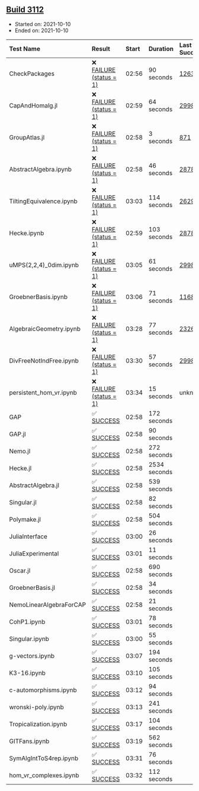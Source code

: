 ## [Build 3112](https://oscarci.mathematik.uni-kl.de/job/oscar-stable/3112/)

* Started on: 2021-10-10
* Ended on: 2021-10-10

| Test Name    | Result | Start | Duration | Last Success | First Failure |
|:-------------|:-------|:------|:---------|:-------------|:--------------|
| CheckPackages | ❌ [FAILURE (status = 1)](https://oscarci.mathematik.uni-kl.de/job/oscar-stable/3112/artifact/logs/build-3112/CheckPackages.log) | 02:56 | 90 seconds | [1263](https://oscarci.mathematik.uni-kl.de/job/oscar-stable/1263/) | [1264](https://oscarci.mathematik.uni-kl.de/job/oscar-stable/1264/) |
| CapAndHomalg.jl | ❌ [FAILURE (status = 1)](https://oscarci.mathematik.uni-kl.de/job/oscar-stable/3112/artifact/logs/build-3112/CapAndHomalg.jl.log) | 02:59 | 64 seconds | [2998](https://oscarci.mathematik.uni-kl.de/job/oscar-stable/2998/) | [2999](https://oscarci.mathematik.uni-kl.de/job/oscar-stable/2999/) |
| GroupAtlas.jl | ❌ [FAILURE (status = 1)](https://oscarci.mathematik.uni-kl.de/job/oscar-stable/3112/artifact/logs/build-3112/GroupAtlas.jl.log) | 02:58 | 3 seconds | [871](https://oscarci.mathematik.uni-kl.de/job/oscar-stable/871/) | [872](https://oscarci.mathematik.uni-kl.de/job/oscar-stable/872/) |
| AbstractAlgebra.ipynb | ❌ [FAILURE (status = 1)](https://oscarci.mathematik.uni-kl.de/job/oscar-stable/3112/artifact/logs/build-3112/AbstractAlgebra.ipynb.log) | 02:58 | 46 seconds | [2878](https://oscarci.mathematik.uni-kl.de/job/oscar-stable/2878/) | [2879](https://oscarci.mathematik.uni-kl.de/job/oscar-stable/2879/) |
| TiltingEquivalence.ipynb | ❌ [FAILURE (status = 1)](https://oscarci.mathematik.uni-kl.de/job/oscar-stable/3112/artifact/logs/build-3112/TiltingEquivalence.ipynb.log) | 03:03 | 114 seconds | [2629](https://oscarci.mathematik.uni-kl.de/job/oscar-stable/2629/) | [2630](https://oscarci.mathematik.uni-kl.de/job/oscar-stable/2630/) |
| Hecke.ipynb | ❌ [FAILURE (status = 1)](https://oscarci.mathematik.uni-kl.de/job/oscar-stable/3112/artifact/logs/build-3112/Hecke.ipynb.log) | 02:59 | 103 seconds | [2878](https://oscarci.mathematik.uni-kl.de/job/oscar-stable/2878/) | [2879](https://oscarci.mathematik.uni-kl.de/job/oscar-stable/2879/) |
| uMPS(2,2,4)_0dim.ipynb | ❌ [FAILURE (status = 1)](https://oscarci.mathematik.uni-kl.de/job/oscar-stable/3112/artifact/logs/build-3112/uMPS-2-2-4-_0dim.ipynb.log) | 03:05 | 61 seconds | [2998](https://oscarci.mathematik.uni-kl.de/job/oscar-stable/2998/) | [2999](https://oscarci.mathematik.uni-kl.de/job/oscar-stable/2999/) |
| GroebnerBasis.ipynb | ❌ [FAILURE (status = 1)](https://oscarci.mathematik.uni-kl.de/job/oscar-stable/3112/artifact/logs/build-3112/GroebnerBasis.ipynb.log) | 03:06 | 71 seconds | [1168](https://oscarci.mathematik.uni-kl.de/job/oscar-stable/1168/) | [1169](https://oscarci.mathematik.uni-kl.de/job/oscar-stable/1169/) |
| AlgebraicGeometry.ipynb | ❌ [FAILURE (status = 1)](https://oscarci.mathematik.uni-kl.de/job/oscar-stable/3112/artifact/logs/build-3112/AlgebraicGeometry.ipynb.log) | 03:28 | 77 seconds | [2326](https://oscarci.mathematik.uni-kl.de/job/oscar-stable/2326/) | [2327](https://oscarci.mathematik.uni-kl.de/job/oscar-stable/2327/) |
| DivFreeNotIndFree.ipynb | ❌ [FAILURE (status = 1)](https://oscarci.mathematik.uni-kl.de/job/oscar-stable/3112/artifact/logs/build-3112/DivFreeNotIndFree.ipynb.log) | 03:30 | 57 seconds | [2998](https://oscarci.mathematik.uni-kl.de/job/oscar-stable/2998/) | [2999](https://oscarci.mathematik.uni-kl.de/job/oscar-stable/2999/) |
| persistent_hom_vr.ipynb | ❌ [FAILURE (status = 1)](https://oscarci.mathematik.uni-kl.de/job/oscar-stable/3112/artifact/logs/build-3112/persistent_hom_vr.ipynb.log) | 03:34 | 15 seconds | unknown | unknown |
| GAP | ✅ [SUCCESS](https://oscarci.mathematik.uni-kl.de/job/oscar-stable/3112/artifact/logs/build-3112/GAP.log) | 02:58 | 172 seconds |  |  |
| GAP.jl | ✅ [SUCCESS](https://oscarci.mathematik.uni-kl.de/job/oscar-stable/3112/artifact/logs/build-3112/GAP.jl.log) | 02:58 | 90 seconds |  |  |
| Nemo.jl | ✅ [SUCCESS](https://oscarci.mathematik.uni-kl.de/job/oscar-stable/3112/artifact/logs/build-3112/Nemo.jl.log) | 02:58 | 272 seconds |  |  |
| Hecke.jl | ✅ [SUCCESS](https://oscarci.mathematik.uni-kl.de/job/oscar-stable/3112/artifact/logs/build-3112/Hecke.jl.log) | 02:58 | 2534 seconds |  |  |
| AbstractAlgebra.jl | ✅ [SUCCESS](https://oscarci.mathematik.uni-kl.de/job/oscar-stable/3112/artifact/logs/build-3112/AbstractAlgebra.jl.log) | 02:58 | 539 seconds |  |  |
| Singular.jl | ✅ [SUCCESS](https://oscarci.mathematik.uni-kl.de/job/oscar-stable/3112/artifact/logs/build-3112/Singular.jl.log) | 02:58 | 82 seconds |  |  |
| Polymake.jl | ✅ [SUCCESS](https://oscarci.mathematik.uni-kl.de/job/oscar-stable/3112/artifact/logs/build-3112/Polymake.jl.log) | 02:58 | 504 seconds |  |  |
| JuliaInterface | ✅ [SUCCESS](https://oscarci.mathematik.uni-kl.de/job/oscar-stable/3112/artifact/logs/build-3112/JuliaInterface.log) | 03:00 | 26 seconds |  |  |
| JuliaExperimental | ✅ [SUCCESS](https://oscarci.mathematik.uni-kl.de/job/oscar-stable/3112/artifact/logs/build-3112/JuliaExperimental.log) | 03:01 | 11 seconds |  |  |
| Oscar.jl | ✅ [SUCCESS](https://oscarci.mathematik.uni-kl.de/job/oscar-stable/3112/artifact/logs/build-3112/Oscar.jl.log) | 02:58 | 690 seconds |  |  |
| GroebnerBasis.jl | ✅ [SUCCESS](https://oscarci.mathematik.uni-kl.de/job/oscar-stable/3112/artifact/logs/build-3112/GroebnerBasis.jl.log) | 02:58 | 34 seconds |  |  |
| NemoLinearAlgebraForCAP | ✅ [SUCCESS](https://oscarci.mathematik.uni-kl.de/job/oscar-stable/3112/artifact/logs/build-3112/NemoLinearAlgebraForCAP.log) | 02:58 | 21 seconds |  |  |
| CohP1.ipynb | ✅ [SUCCESS](https://oscarci.mathematik.uni-kl.de/job/oscar-stable/3112/artifact/logs/build-3112/CohP1.ipynb.log) | 03:01 | 78 seconds |  |  |
| Singular.ipynb | ✅ [SUCCESS](https://oscarci.mathematik.uni-kl.de/job/oscar-stable/3112/artifact/logs/build-3112/Singular.ipynb.log) | 03:00 | 55 seconds |  |  |
| g-vectors.ipynb | ✅ [SUCCESS](https://oscarci.mathematik.uni-kl.de/job/oscar-stable/3112/artifact/logs/build-3112/g-vectors.ipynb.log) | 03:07 | 194 seconds |  |  |
| K3-16.ipynb | ✅ [SUCCESS](https://oscarci.mathematik.uni-kl.de/job/oscar-stable/3112/artifact/logs/build-3112/K3-16.ipynb.log) | 03:10 | 105 seconds |  |  |
| c-automorphisms.ipynb | ✅ [SUCCESS](https://oscarci.mathematik.uni-kl.de/job/oscar-stable/3112/artifact/logs/build-3112/c-automorphisms.ipynb.log) | 03:12 | 94 seconds |  |  |
| wronski-poly.ipynb | ✅ [SUCCESS](https://oscarci.mathematik.uni-kl.de/job/oscar-stable/3112/artifact/logs/build-3112/wronski-poly.ipynb.log) | 03:13 | 241 seconds |  |  |
| Tropicalization.ipynb | ✅ [SUCCESS](https://oscarci.mathematik.uni-kl.de/job/oscar-stable/3112/artifact/logs/build-3112/Tropicalization.ipynb.log) | 03:17 | 104 seconds |  |  |
| GITFans.ipynb | ✅ [SUCCESS](https://oscarci.mathematik.uni-kl.de/job/oscar-stable/3112/artifact/logs/build-3112/GITFans.ipynb.log) | 03:19 | 562 seconds |  |  |
| SymAlgIntToS4rep.ipynb | ✅ [SUCCESS](https://oscarci.mathematik.uni-kl.de/job/oscar-stable/3112/artifact/logs/build-3112/SymAlgIntToS4rep.ipynb.log) | 03:31 | 76 seconds |  |  |
| hom_vr_complexes.ipynb | ✅ [SUCCESS](https://oscarci.mathematik.uni-kl.de/job/oscar-stable/3112/artifact/logs/build-3112/hom_vr_complexes.ipynb.log) | 03:32 | 112 seconds |  |  |
